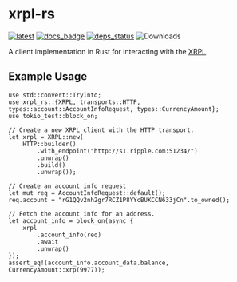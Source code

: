 # xrpl-rs

[![latest]][crates.io]
[![docs_badge]][docs]
[![deps_status]][deps]
![Downloads](https://img.shields.io/crates/d/xrpl-rs)

[latest]: https://img.shields.io/crates/v/xrpl-rs.svg
[crates.io]: https://crates.io/crates/xrpl-rs

[docs_badge]: https://docs.rs/xrpl-rs/badge.svg
[docs]: https://docs.rs/xrpl-rs

[deps_status]: https://deps.rs/repo/github/Decentralised-Advertising/xrpl-rs/status.svg
[deps]: https://deps.rs/repo/github/Decentralised-Advertising/xrpl-rs

A client implementation in Rust for interacting with the [XRPL](https://xrpl.org/).

## Example Usage

    use std::convert::TryInto;
    use xrpl_rs::{XRPL, transports::HTTP, types::account::AccountInfoRequest, types::CurrencyAmount};
    use tokio_test::block_on;

    // Create a new XRPL client with the HTTP transport.
    let xrpl = XRPL::new(
        HTTP::builder()
            .with_endpoint("http://s1.ripple.com:51234/")
            .unwrap()
            .build()
            .unwrap());

    // Create an account info request
    let mut req = AccountInfoRequest::default();
    req.account = "rG1QQv2nh2gr7RCZ1P8YYcBUKCCN633jCn".to_owned();

    // Fetch the account info for an address.
    let account_info = block_on(async {
        xrpl
            .account_info(req)
            .await
            .unwrap()
    });
    assert_eq!(account_info.account_data.balance, CurrencyAmount::xrp(9977));
